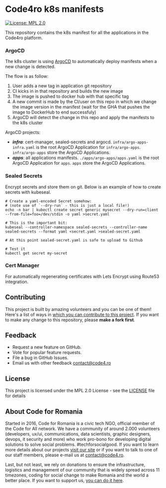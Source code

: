# Code4ro k8s manifests

[![License: MPL 2.0][ico-license]][link-license]

This repository contains the k8s manifest for all the applications in the Code4ro platform.

### ArgoCD

The k8s cluster is using [ArgoCD](https://argocd.serval-mark.ts.net/) to automatically deploy manifests when a new change is detected.

The flow is as follow:

1. User adds a new tag in application git repository
2. CI kicks in in that repository and builds the new image
3. The image is pushed to docker hub with that specific tag
4. A new commit is made by the CI/user on this repo in which we change the image version in the manifest (wait for the GHA that pushes the image to DockerHub to end successfuly)
5. ArgoCD will detect the change in this repo and apply the manifests to the k8s cluster

ArgoCD projects:

- **_infra_**: cert-manager, sealed-secrets and argocd. `infra/argo-apps-infra.yaml` is the root ArgoCD Application for `infra/argo-apps`. `infra/argo-apps` store the ArgoCD Applications.
- **_apps_**: all applications manifests. `./apps/argo-apps/apps.yaml` is the root ArgoCD Application for `apps`. `apps` store the ArgoCD Applications.

### Sealed Secrets

Encrypt secrets and store them on git. Below is an example of how to create secrets with kubeseal.

```
# Create a yaml-encoded Secret somehow:
# (note use of `--dry-run` - this is just a local file!)
echo -n bar | kubectl create secret generic mysecret --dry-run=client --from-file=foo=/dev/stdin -o yaml >secret.yaml

# This is the important bit:
kubeseal --controller-namespace sealed-secrets --controller-name sealed-secrets --format yaml <secret.yaml >sealed-secret.yaml

# At this point sealed-secret.yaml is safe to upload to Github

# Test it
kubectl get secret my-secret
```

### Cert Manager

For automatically regenerating certificates with Lets Encrypt using Route53 integration.

## Contributing

This project is built by amazing volunteers and you can be one of them! Here's a list of ways in [which you can contribute to this project][link-contributing]. If you want to make any change to this repository, please **make a fork first**.

## Feedback

- Request a new feature on GitHub.
- Vote for popular feature requests.
- File a bug in GitHub Issues.
- Email us with other feedback contact@code4.ro

## License

This project is licensed under the MPL 2.0 License - see the [LICENSE](LICENSE) file for details

## About Code for Romania

Started in 2016, Code for Romania is a civic tech NGO, official member of the Code for All network. We have a community of around 2.000 volunteers (developers, ux/ui, communications, data scientists, graphic designers, devops, it security and more) who work pro-bono for developing digital solutions to solve social problems. #techforsocialgood. If you want to learn more details about our projects [visit our site][link-code4] or if you want to talk to one of our staff members, please e-mail us at contact@code4.ro.

Last, but not least, we rely on donations to ensure the infrastructure, logistics and management of our community that is widely spread across 11 timezones, coding for social change to make Romania and the world a better place. If you want to support us, [you can do it here][link-donate].

[ico-contributors]: https://img.shields.io/github/contributors/code4romania/standard-repo-template.svg?style=for-the-badge
[ico-last-commit]: https://img.shields.io/github/last-commit/code4romania/standard-repo-template.svg?style=for-the-badge
[ico-license]: https://img.shields.io/badge/license-MPL%202.0-brightgreen.svg?style=for-the-badge
[link-contributors]: https://github.com/code4romania/standard-repo-template/graphs/contributors
[link-last-commit]: https://github.com/code4romania/standard-repo-template/commits/main
[link-license]: https://opensource.org/licenses/MPL-2.0
[link-contributing]: https://github.com/code4romania/.github/blob/main/CONTRIBUTING.md
[link-production]: insert_link_here
[link-staging]: insert_link_here
[link-code4]: https://www.code4.ro/en/
[link-donate]: https://code4.ro/en/donate/
